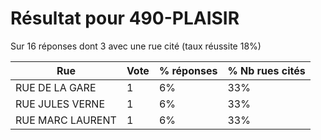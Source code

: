 # Résultat pour 490-PLAISIR

Sur 16 réponses dont 3 avec une rue cité (taux réussite 18%)

| Rue | Vote | % réponses | % Nb rues cités|
|-----|------|------------|----------------|
| RUE DE LA GARE | 1 | 6% | 33%|
| RUE JULES VERNE | 1 | 6% | 33%|
| RUE MARC LAURENT | 1 | 6% | 33%|
